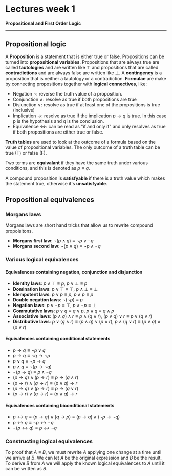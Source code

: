 # Lectures week 1
**Propositional and First Order Logic**

***

## Propositional logic
A **Proposition** is a statement that is either true or false. Propositions can be turned into **propositional variables**. Propositions that are always true are called **tautologies** and are written like $\top$ and propositions that are called **contradictions** and are always false are written like $\bot$. A **contingency** is a proposition that is neither a tautology or a contradiction. **Formulae** are make by connecting propositions together with **logical connectives**, like:
- Negation $\neg$: reverse the truth value of a proposition.
- Conjunction $\land$: resolve as true if both propositions are true
- Disjunction $\lor$: resolve as true if at least one of the propositions is true (inclusive)
- Implication $\rightarrow$: resolve as true if the implication $p \rightarrow q$ is true. In this case p is the hypothesis and q is the conclusion.
- Equivalence $\Leftrightarrow$: can be read as "if and only if" and only resolves as true if both propositions are either true or false.

**Truth tables** are used to look at the outcome of a formula based on the value of propositional variables. The only outcome of a truth table can be true (T) or false (F). 

Two terms are **equivalant** if they have the same truth under various conditions, and this is denoted as $p \equiv q$.

A compound proposition is **satisfyable** if there is a truth value which makes the statement true, otherwise it's **unsatisfyable**.

## Propositional equivalences
### Morgans laws
Morgans laws are short hand tricks that allow us to rewrite compound propoisitons. 
- **Morgans first law**: $\neg(p \land q) \equiv \neg p \lor \neg q$
- **Morgans second law**: $\neg(p \lor q) \equiv \neg p \land \neg q$

### Various logical equivalences

#### Equivalences containing negation, conjunction and disjunction
- **Identity laws**: $p \land \top \equiv p$, $p \lor \bot \equiv p$
- **Domination laws**: $p \lor \top \equiv \top$, $p \land \bot \equiv \bot$
- **Idempotent laws**: $p \lor p \equiv p$, $p \land p \equiv p$
- **Double negation laws**: $\neg(\neg  p) \equiv p$
- **Negation laws**: $p \lor \neg p \equiv \top$, $p \land \neg p \equiv \bot$
- **Commutative laws**: $p \lor q \equiv q \lor p$, $p \land q \equiv q \land p$
- **Associative laws**: $(p \land q) \land r \equiv p \land (q \land r)$, $(p \lor q) \lor r \equiv p \lor (q \lor r)$
- **Distributive laws**: $p \lor (q \land r) \equiv (p \land q) \lor (p \land r)$, $p \land (q \lor r) \equiv (p \lor q) \land (p \lor r)$

#### Equivalences containing conditional statements
- $p \rightarrow q \equiv \neg p \lor q$
- $p \rightarrow q \equiv \neg q \rightarrow \neg p$
- $p \lor q \equiv \neg p \rightarrow q$
- $p \land q \equiv \neg (p \rightarrow \neg q)$
- $\neg (p \rightarrow q) \equiv p \land \neg q$
- $(p \rightarrow q) \land (p \rightarrow r) \equiv p \rightarrow (q \land r)$
- $(p \rightarrow r) \land (q \rightarrow r) \equiv (p \lor q) \rightarrow r$
- $(p \rightarrow q) \lor (p \rightarrow r) \equiv p \rightarrow (q \lor r)$
- $(p \rightarrow r) \lor (q \rightarrow r) \equiv (p \land q) \rightarrow r$

#### Equivalences containing biconditional statements
- $p \leftrightarrow q \equiv (p \rightarrow q) \land (q \rightarrow p) \equiv (p \rightarrow q) \land (\neg p \rightarrow \neg q)$
- $p \leftrightarrow q \equiv \neg p \leftrightarrow \neg q$
- $\neg (p \leftrightarrow q) \equiv p \leftrightarrow \neg q$

### Constructing logical equivalences
To proof that $A \equiv B$, we must rewrite $A$ applying one change at a time until we arrive at $B$. We can let $A$ be the original expression and $B$ be the result. To derive $B$ from $A$ we will apply the known logical equivalences to $A$ until it can be written as $B$.